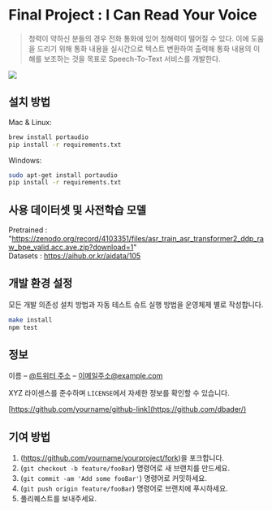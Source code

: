 # Final Project : I Can Read Your Voice
> 청력이 약하신 분들의 경우 전화 통화에 있어 청해력이 떨어질 수 있다. 이에 도움을 드리기 위해 통화 내용을 실시간으로 텍스트 변환하여 출력해 통화 내용의 이해를 보조하는 것을 목표로 Speech-To-Text 서비스를 개발한다.


![](../header.png)

## 설치 방법

Mac & Linux:

```sh
brew install portaudio
pip install -r requirements.txt
```

Windows:

```sh
sudo apt-get install portaudio
pip install -r requirements.txt
```

## 사용 데이터셋 및 사전학습 모델

Pretrained : "https://zenodo.org/record/4103351/files/asr_train_asr_transformer2_ddp_raw_bpe_valid.acc.ave.zip?download=1"  
Datasets : https://aihub.or.kr/aidata/105  



## 개발 환경 설정

모든 개발 의존성 설치 방법과 자동 테스트 슈트 실행 방법을 운영체제 별로 작성합니다.

```sh
make install
npm test
```

## 정보

이름 – [@트위터 주소](https://twitter.com/dbader_org) – 이메일주소@example.com

XYZ 라이센스를 준수하며 ``LICENSE``에서 자세한 정보를 확인할 수 있습니다.

[https://github.com/yourname/github-link](https://github.com/dbader/)

## 기여 방법

1. (<https://github.com/yourname/yourproject/fork>)을 포크합니다.
2. (`git checkout -b feature/fooBar`) 명령어로 새 브랜치를 만드세요.
3. (`git commit -am 'Add some fooBar'`) 명령어로 커밋하세요.
4. (`git push origin feature/fooBar`) 명령어로 브랜치에 푸시하세요. 
5. 풀리퀘스트를 보내주세요.

<!-- Markdown link & img dfn's -->
[npm-image]: https://img.shields.io/npm/v/datadog-metrics.svg?style=flat-square
[npm-url]: https://npmjs.org/package/datadog-metrics
[npm-downloads]: https://img.shields.io/npm/dm/datadog-metrics.svg?style=flat-square
[travis-image]: https://img.shields.io/travis/dbader/node-datadog-metrics/master.svg?style=flat-square
[travis-url]: https://travis-ci.org/dbader/node-datadog-metrics
[wiki]: https://github.com/yourname/yourproject/wiki
